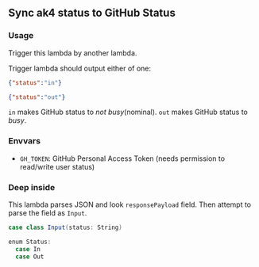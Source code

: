 ## Sync ak4 status to GitHub Status

### Usage

Trigger this lambda by another lambda.

Trigger lambda should output either of one:

```json
{"status":"in"}
```

```json
{"status":"out"}
```

`in` makes GitHub status to *not busy*(nominal). `out` makes GitHub status to *busy*.

### Envvars

- `GH_TOKEN`: GitHub Personal Access Token (needs permission to read/write user status)

### Deep inside

This lambda parses JSON and look `responsePayload` field. Then attempt to parse the field as `Input`.

```scala
case class Input(status: String)

enum Status:
  case In
  case Out
```
